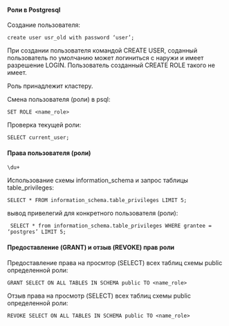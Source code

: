 #### Роли в Postgresql

Создание пользователя:

    create user usr_old with password ‘user’;
    
При создании пользователя командой CREATE USER, соданный пользователь по умолчанию может логиниться с наружи и имеет разрешение LOGIN.
Пользователь созданный CREATE ROLE такого не имеет.

Роль принадлежит кластеру.

Смена пользователя (роли) в psql:
    
    SET ROLE <name_role>

Проверка текущей роли:

    SELECT current_user;

#### Права пользователя (роли)

    \du+
    
Использование схемы information_schema и запрос таблицы table_privileges:

    SELECT * FROM information_schema.table_privileges LIMIT 5;
    
вывод привелегий для конкретного пользователя (роли):

     SELECT * from information_schema.table_privileges WHERE grantee = ‘postgres’ LIMIT 5;

#### Предоставление (GRANT) и отзыв (REVOKE) прав   роли

Предоставление права на просмтор (SELECT) всех таблиц схемы public определенной роли:

    GRANT SELECT ON ALL TABLES IN SCHEMA public TO <name_role>
    
Отзыв права на просмотр (SELECT) всех таблиц схемы public определенной роли:

    REVOKE SELECT ON ALL TABLES IN SCHEMA public TO <name_role>    
    
    
    
    

    
